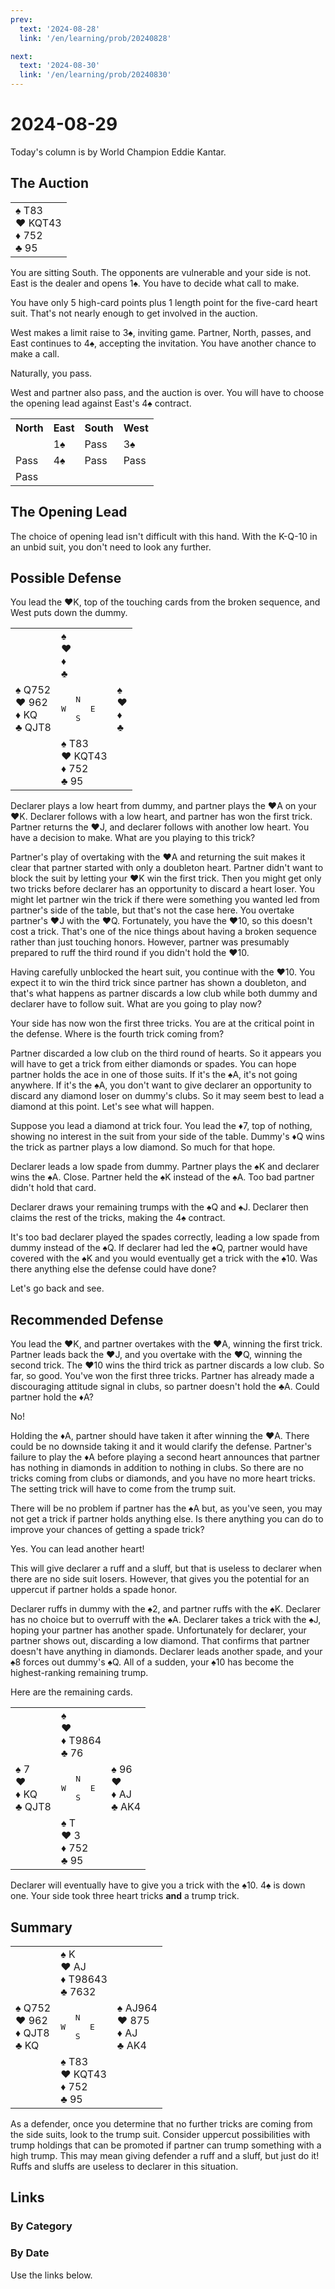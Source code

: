 ```yaml
---
prev:
  text: '2024-08-28'
  link: '/en/learning/prob/20240828'

next:
  text: '2024-08-30'
  link: '/en/learning/prob/20240830'
---
```


# 2024-08-29

Today's column is by World Champion Eddie Kantar.

<Badge type="tip" text="Defense"/>

## The Auction

<table class="hand">
	<tr>
		<td>♠ T83<br>♥ KQT43<br>♦ 752<br>♣ 95</td>
	</tr>
</table>

You are sitting South. The opponents are vulnerable and your side is not. East is the dealer and opens 1♠. You have to decide what call to make.

You have only 5 high-card points plus 1 length point for the five-card heart suit. That's not nearly enough to get involved in the auction.

West makes a limit raise to 3♠, inviting game. Partner, North, passes, and East continues to 4♠, accepting the invitation. You have another chance to make a call.

Naturally, you pass.

West and partner also pass, and the auction is over. You will have to choose the opening lead against East's 4♠ contract.

<table class="auction">
	<tr>
		<th>North</th>
		<th>East</th>
		<th>South</th>
		<th>West</th>
	</tr>
	<tr>
		<td></td>
		<td>1♠</td>
		<td>Pass</td>
		<td>3♠</td>
	</tr>
	<tr>
		<td>Pass</td>
		<td>4♠</td>
		<td>Pass</td>
		<td>Pass</td>
	</tr>
	<tr>
		<td>Pass</td>
		<td></td>
		<td></td>
		<td></td>
	</tr>
</table>

## The Opening Lead

The choice of opening lead isn't difficult with this hand. With the K-Q-10 in an unbid suit, you don't need to look any further.

## Possible Defense

You lead the ♥K, top of the touching cards from the broken sequence, and West puts down the dummy.

<table class="deal">
	<tr>
		<td></td>
		<td>♠ <br>♥ <br>♦ <br>♣ </td>
		<td></td>
	</tr>
	<tr>
		<td>♠ Q752<br>♥ 962<br>♦ KQ<br>♣ QJT8</td>
		<td><pre>   N<br>W     E<br>   S</pre></td>
		<td>♠ <br>♥ <br>♦ <br>♣ </td>
	</tr>
	<tr>
		<td></td>
		<td>♠ T83<br>♥ KQT43<br>♦ 752<br>♣ 95</td>
		<td></td>
	</tr>
</table>

Declarer plays a low heart from dummy, and partner plays the ♥A on your ♥K. Declarer follows with a low heart, and partner has won the first trick. Partner returns the ♥J, and declarer follows with another low heart. You have a decision to make. What are you playing to this trick?

Partner's play of overtaking with the ♥A and returning the suit makes it clear that partner started with only a doubleton heart. Partner didn't want to block the suit by letting your ♥K win the first trick. Then you might get only two tricks before declarer has an opportunity to discard a heart loser. You might let partner win the trick if there were something you wanted led from partner's side of the table, but that's not the case here. You overtake partner's ♥J with the ♥Q. Fortunately, you have the ♥10, so this doesn't cost a trick. That's one of the nice things about having a broken sequence rather than just touching honors. However, partner was presumably prepared to ruff the third round if you didn't hold the ♥10.

Having carefully unblocked the heart suit, you continue with the ♥10. You expect it to win the third trick since partner has shown a doubleton, and that's what happens as partner discards a low club while both dummy and declarer have to follow suit. What are you going to play now?

Your side has now won the first three tricks. You are at the critical point in the defense. Where is the fourth trick coming from?

Partner discarded a low club on the third round of hearts. So it appears you will have to get a trick from either diamonds or spades. You can hope partner holds the ace in one of those suits. If it's the ♠A, it's not going anywhere. If it's the ♠A, you don't want to give declarer an opportunity to discard any diamond loser on dummy's clubs. So it may seem best to lead a diamond at this point. Let's see what will happen.

Suppose you lead a diamond at trick four. You lead the ♦7, top of nothing, showing no interest in the suit from your side of the table. Dummy's ♦Q wins the trick as partner plays a low diamond. So much for that hope.

Declarer leads a low spade from dummy. Partner plays the ♠K and declarer wins the ♠A. Close. Partner held the ♠K instead of the ♠A. Too bad partner didn't hold that card.

Declarer draws your remaining trumps with the ♠Q and ♠J. Declarer then claims the rest of the tricks, making the 4♠ contract.

It's too bad declarer played the spades correctly, leading a low spade from dummy instead of the ♠Q. If declarer had led the ♠Q, partner would have covered with the ♠K and you would eventually get a trick with the ♠10. Was there anything else the defense could have done?

Let's go back and see.

## Recommended Defense

You lead the ♥K, and partner overtakes with the ♥A, winning the first trick. Partner leads back the ♥J, and you overtake with the ♥Q, winning the second trick. The ♥10 wins the third trick as partner discards a low club. So far, so good. You've won the first three tricks. Partner has already made a discouraging attitude signal in clubs, so partner doesn't hold the ♣A. Could partner hold the ♦A?

No!

Holding the ♦A, partner should have taken it after winning the ♥A. There could be no downside taking it and it would clarify the defense. Partner's failure to play the ♦A before playing a second heart announces that partner has nothing in diamonds in addition to nothing in clubs. So there are no tricks coming from clubs or diamonds, and you have no more heart tricks. The setting trick will have to come from the trump suit.

There will be no problem if partner has the ♠A but, as you've seen, you may not get a trick if partner holds anything else. Is there anything you can do to improve your chances of getting a spade trick?

Yes. You can lead another heart!

This will give declarer a ruff and a sluff, but that is useless to declarer when there are no side suit losers. However, that gives you the potential for an uppercut if partner holds a spade honor.

Declarer ruffs in dummy with the ♠2, and partner ruffs with the ♠K. Declarer has no choice but to overruff with the ♠A. Declarer takes a trick with the ♠J, hoping your partner has another spade. Unfortunately for declarer, your partner shows out, discarding a low diamond. That confirms that partner doesn't have anything in diamonds. Declarer leads another spade, and your ♠8 forces out dummy's ♠Q. All of a sudden, your ♠10 has become the highest-ranking remaining trump.

Here are the remaining cards.

<table class="deal">
	<tr>
		<td></td>
		<td>♠ <br>♥ <br>♦ T9864<br>♣ 76</td>
		<td></td>
	</tr>
	<tr>
		<td>♠ 7<br>♥ <br>♦ KQ<br>♣ QJT8</td>
		<td><pre>   N<br>W     E<br>   S</pre></td>
		<td>♠ 96<br>♥ <br>♦ AJ<br>♣ AK4</td>
	</tr>
	<tr>
		<td></td>
		<td>♠ T<br>♥ 3<br>♦ 752<br>♣ 95</td>
		<td></td>
	</tr>
</table>

Declarer will eventually have to give you a trick with the ♠10. 4♠ is down one. Your side took three heart tricks **and** a trump trick.

## Summary

<table class="deal">
	<tr>
		<td></td>
		<td>♠ K<br>♥ AJ<br>♦ T98643<br>♣ 7632</td>
		<td></td>
	</tr>
	<tr>
		<td>♠ Q752<br>♥ 962<br>♦ QJT8<br>♣ KQ</td>
		<td><pre>   N<br>W     E<br>   S</pre></td>
		<td>♠ AJ964<br>♥ 875<br>♦ AJ<br>♣ AK4</td>
	</tr>
	<tr>
		<td></td>
		<td>♠ T83<br>♥ KQT43<br>♦ 752<br>♣ 95</td>
		<td></td>
	</tr>
</table>

As a defender, once you determine that no further tricks are coming from the side suits, look to the trump suit. Consider uppercut possibilities with trump holdings that can be promoted if partner can trump something with a high trump. This may mean giving defender a ruff and a sluff, but just do it! Ruffs and sluffs are useless to declarer in this situation.

## Links

[<Badge type="tip" text="Go to Practice"/>](/en/practice/prob/20240829)

### By Category

[<Badge type="tip" text="<--"/>](/en/learning/prob/20240827)
[<Badge type="tip" text="Calendar"/>](/en/learning/calendar/202408)
[<Badge type="tip" text="-->"/>](/en/learning/prob/20240903)

### By Date

Use the links below.